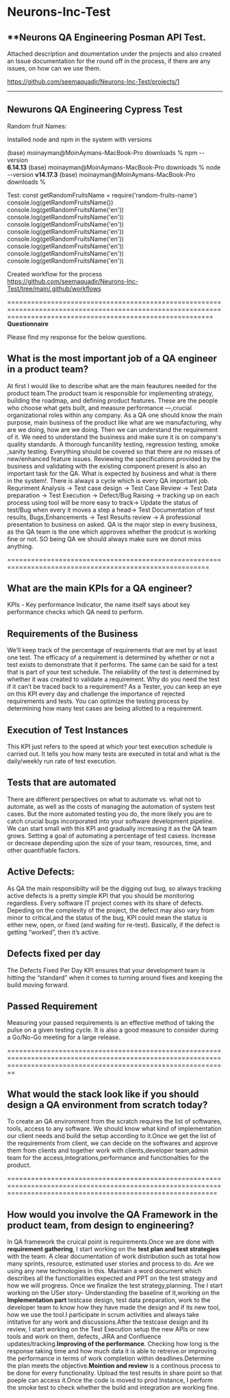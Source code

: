 # Neurons-Inc-Test

****Neurons QA Engineering Posman API Test.**
-----------------------------------------------

Attached description and doumentation under the projects and also created an Issue documentation for the round off in the process, if there are any issues, on how can we use them.

https://github.com/seemaquadir/Neurons-Inc-Test/projects/1

____________________________________________________________________________________________________________________________________________________________________
**Newurons QA Engineering Cypress Test**
---------------------------------------
Random fruit Names:

Installed node and npm in the system with versions

(base) moinayman@MoinAymans-MacBook-Pro downloads % npm --version                                             
**6.14.13**
(base) moinayman@MoinAymans-MacBook-Pro downloads % node --version
**v14.17.3**
(base) moinayman@MoinAymans-MacBook-Pro downloads % 

Test:
const getRandomFruitsName = require('random-fruits-name')
console.log(getRandomFruitsName()) 
console.log(getRandomFruitsName('en'))
console.log(getRandomFruitsName('en'))
console.log(getRandomFruitsName('en'))
console.log(getRandomFruitsName('en'))
console.log(getRandomFruitsName('en'))
console.log(getRandomFruitsName('en'))
console.log(getRandomFruitsName('en'))
console.log(getRandomFruitsName('en'))

Created workflow for the process
https://github.com/seemaquadir/Neurons-Inc-Test/tree/main/.github/workflows

================================================================================================================================================================
**Questionnaire**

Please find my response for the below questions.

What is the most important job of a QA engineer in a product team?
---------------------------------------------------------------------

At first I would like to describe what are the main feautures needed for the product team.The product team is responsible for implementing strategy, building the roadmap, and defining product features. These are the people who choose what gets built, and measure performance —,crucial organizational roles within any company.
As a QA one should know the main purpose, main business of the product like what are we manufacturing, why are we doing, how are we doing. Then we can understand the requirement of it. We need to understand the business and make sure it is on company's quality standards. A thorough funcanility testing, regression testing, smoke ,sanity testing. Everything should be covered so that there are no misses of new/enhanced feature issues. Reviewing the specifications provided by the business and validating with the existing component present is also an important task for the QA. What is expected by business and what is there in the system!.
There is always a cycle which is every QA important job. Requriment Analysis -> Test case design -> Test Case Review -> Test Data preparation -> Test Execution -> Defect/Bug Raising -> tracking up on each process using tool will be more easy to track-> Update the status of test/Bug when every it moves a step a head-> Test Documentation of test results, Bugs,Enhancements -> Test Results review -> A professional presentation to business on asked.
QA is the major step in every business, as the QA team is the one which approves whether the prodcut is working fine or not. SO being QA we should always make sure we donot miss anything.

=========================================================================================================

What are the main KPIs for a QA engineer?
------------------------------------------

KPIs - Key performance Indicator, the name itself says about key performance checks which QA need to perform.

Requirements of the Business
------------------------------
We’ll keep track of the percentage of requirements that are met by at least one test. The efficacy of a requirement is determined by whether or not a test exists to demonstrate that it performs. The same can be said for a test that is part of your test schedule. The reliability of the test is determined by whether it was created to validate a requirement. Why do you need the test if it can’t be traced back to a requirement? As a Tester, you can keep an eye on this KPI every day and challenge the importance of rejected requirements and tests. You can optimize the testing process by determining how many test cases are being allotted to a requirement.

Execution of Test Instances
-----------------------------
This KPI just refers to the speed at which your test execution schedule is carried out. It tells you how many tests are executed in total and what is the daily/weekly run rate of test execution. 

Tests that are automated
----------------------------
There are different perspectives on what to automate vs. what not to automate, as well as the costs of managing the automation of system test cases. But the more automated testing you do, the more likely you are to catch crucial bugs incorporated into your software development pipeline. We can start small with this KPI and gradually increasing it as the QA team grows. Setting a goal of automating a percentage of test casess. Increase or decrease depending upon the size of your team, resources, time, and other quantifiable factors.

Active Defects:
---------------
As QA the main responsibilty will be the digging out bug, so always tracking active defects is a pretty simple KPI that you should be monitoring regardless.
Every software IT project comes with its share of defects. Depeding on the complexity of the project, the defect may also vary from minor to critical,and the status of the bug, KPI could mean the status is either new, open, or fixed (and waiting for re-test). Basically, if the defect is getting “worked”, then it’s active.

Defects fixed per day
----------------------
The Defects Fixed Per Day KPI ensures that your development team is hitting the “standard” when it comes to turning around fixes and keeping the build moving forward.

Passed Requirement
-------------------
Measuring your passed requirements is an effective method of taking the pulse on a given testing cycle. It is also a good measure to consider during a Go/No-Go meeting for a large release.

====================================================================================================================================================================

What would the stack look like if you should design a QA environment from scratch today?
------------------------------------------------------------------------------------------
To create an QA environment from the scratch requires the list of softwares, tools, access to any software. We should know what kind of implementation our client needs and build the setup according to it.Once we get the list of the requirements from client, we can decide on the softwares and approve them from clients and together work with clients,developer team,admin team for the access,integrations,performance and functionalties for the product.

=================================================================================================================================================================

How would you involve the QA Framework in the product team, from design to engineering?
----------------------------------------------------------------------------------------
In QA framework the cruical point is requirements.Once we are done with **requirement gathering**, I start working on the **test plan and test strategies** with the team. A clear documentation of work distribution such as total how many sprints, resource, estimated user stories and process to do. Are we using any new technologies in this. Maintain a word document which describes all the functionalities expected and PPT on the test strategy and how we will progress. Once we finalize the test strategy,planning. The I start working on the USer story- Understanding the baseline of it,working on the **Implementation part** testcase design, test data preparation, work to the developer team to know how they have made the design and if its new tool, how we use the tool.I participate in scrum activities and always take intitative for any work and discussions.After the testcase design and its review, I start working on the Test Execution setup the new APIs or new tools and work on them, defects, JIRA and Confluence updates/tracking.**Improving of the performance**. Checking how long is the response taking time and how much data it is able to retreive.or improving the performance in terms of work completion within deadlines.Determine the plan meets the objective.**Mointion and review** is a continous process to be done for every functionality. Upload the test results in share point so that poeple can access it.Once the code is moved to prod Instance, I perform the smoke test to check whether the build and integration are working fine.

